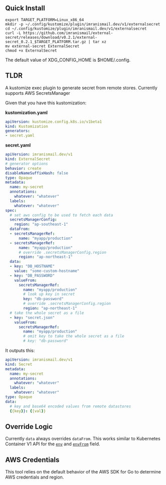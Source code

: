 ## Quick Install

```
export TARGET_PLATFORM=Linux_x86_64
mkdir -p ~/.config/kustomize/plugin/imranismail.dev/v1/externalsecret
cd ~/.config/kustomize/plugin/imranismail.dev/v1/externalsecret
curl -L https://github.com/imranismail/external-secret/releases/download/v0.2.1/external-secret_0.2.1_$TARGET_PLATFORM.tar.gz | tar xz
mv external-secret ExternalSecret
chmod +x ExternalSecret
```

The default value of XDG_CONFIG_HOME is $HOME/.config.

## TLDR

A kustomize exec plugin to generate secret from remote stores. Currently supports AWS SecretsManager

Given that you have this kustomization:

**kustomization.yaml**

```yaml
apiVersion: kustomize.config.k8s.io/v1beta1
kind: Kustomization
generators:
- secret.yaml
```

**secret.yaml**
```yaml
apiVersion: imranismail.dev/v1
kind: ExternalSecret
# generator options
behavior: create
disableNameSuffixHash: false
type: Opaque
metadata:
  name: my-secret
  annotations:
    whatever: "whatever"
  labels:
    whatever: "whatever"
spec:
  # set aws config to be used to fetch each data
  secretsManagerConfig:
    region: "ap-southeast-1"
  dataFrom:
  - secretsManagerRef:
      name: "myapp/production"
  - secretsManagerRef:
      name: "myapp/production"
      # override .secretsManagerConfig.region
      region: "ap-northeast-1"
  data:
  - key: "DB_HOSTNAME"
    value: "some-custom-hostname"
  - key: "DB_PASSWORD"
    valueFrom:
      secretsManagerRef:
        name: "myapp/production"
        # look up key in secret
        key: "db-password"
        # override .secretsManagerConfig.region
        region: "ap-northeast-1"
  # take the whole secret as a file
  - key: "secret.json"
    valueFrom:
      secretsManagerRef:
        name: "myapp/production"
        # omit key to take the whole secret as a file
        # key: "db-password"
```

It outputs this:

```yaml
apiVersion: imranismail.dev/v1
kind: Secret
metadata:
  name: my-secret
  annotations:
    whatever: "whatever"
  labels:
    whatever: "whatever"
type: Opaque
data:
  # key and base64 encoded values from remote datastores
  {{key}}: {{val}}
```

## Override Logic

Currently `data` always overrides `dataFrom`. This works similar to Kubernetes Container V1 API for the [`env`](https://kubernetes.io/docs/reference/generated/kubernetes-api/v1.16/#envvarsource-v1-core) and [`envFrom`](ps://kubernetes.io/docs/reference/generated/kubernetes-api/v1.16/#envfromsource-v1-core) field.

## AWS Credentials

This tool relies on the default behavior of the AWS SDK for Go to determine AWS credentials and region.

